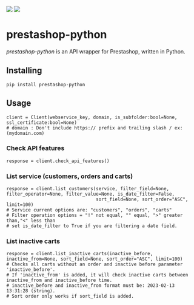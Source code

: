 ![](https://img.shields.io/badge/version-0.1.1-success) ![](https://img.shields.io/badge/Python-3.8%20|%203.9%20|%203.10%20|%203.11-4B8BBE?logo=python&logoColor=white)
# prestashop-python

*prestashop-python* is an API wrapper for Prestashop, written in Python.
## Installing
```
pip install prestashop-python
```
## Usage
```
client = Client(webservice_key, domain, is_subfolder:bool=None, ssl_certificate:bool=None)
# domain : Don't include https:// prefix and trailing slash / ex:(mydomain.com)
```
### Check API features
```
response = client.check_api_features()
```
### List service (customers, orders and carts)
```
response = client.list_customers(service, filter_field=None, filter_operator=None, filter_value=None, is_date_filter=False,
                                 sort_field=None, sort_order="ASC", limit=100)
# Service current options are: "customers", "orders", "carts"
# Filter operation options = "!" not equal, "" equal, ">" greater than,"<" less than
# set is_date_filter to True if you are filtering a date field.
```
### List inactive carts
```
response = client.list_inactive_carts(inactive_before, inactive_from=None, sort_field=None, sort_order="ASC", limit=100)
# Checks all carts without an order and inactive before parameter 'inactive_before'.  
# If 'inactive_from' is added, it will check inactive carts between inactive_from and inactive_before time.  
# inactive_before and inactive_from format must be: 2023-02-13 13:31:28 (string).  
# Sort order only works if sort_field is added. 
```
